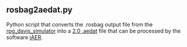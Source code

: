 ## rosbag2aedat.py

Python script that converts the .rosbag output file from the [rpg_davis_simulator](https://github.com/uzh-rpg/rpg_davis_simulator) into a [2.0 .aedat](https://inilabs.com/support/software/fileformat/) file that can be processed by the software [jAER](https://sourceforge.net/p/jaer/wiki/Home/).

